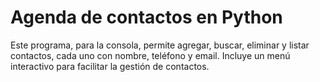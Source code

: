 # Agenda de contactos en Python

Este programa, para la consola, permite agregar, buscar, eliminar y listar contactos, cada uno con nombre, teléfono y email. Incluye un menú interactivo para facilitar la gestión de contactos.

